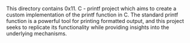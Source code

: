  This directory contains 0x11. C - printf project which aims to create a custom implementation of the printf function in C. The standard printf function is a powerful tool for printing formatted output, and this project seeks to replicate its functionality while providing insights into the underlying mechanisms.
